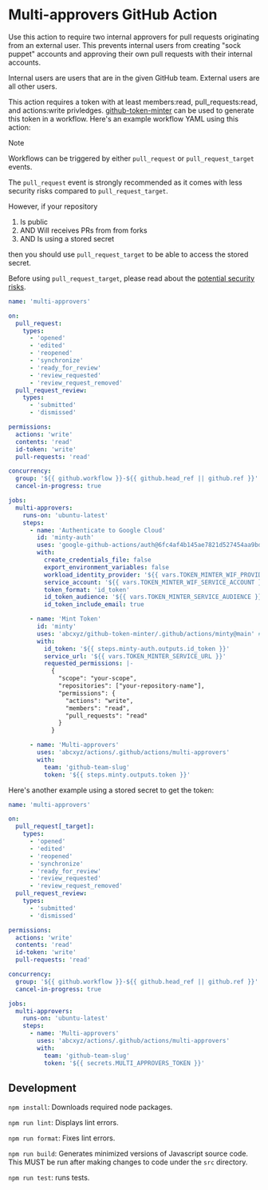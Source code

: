 # Multi-approvers GitHub Action

Use this action to require two internal approvers for pull requests originating
from an external user. This prevents internal users from creating "sock puppet"
accounts and approving their own pull requests with their internal accounts.

Internal users are users that are in the given GitHub team. External users are
all other users.

This action requires a token with at least members:read, pull_requests:read, and
actions:write privledges.
[github-token-minter](https://github.com/abcxyz/github-token-minter) can be used
to generate this token in a workflow. Here's an example workflow YAML using this
action:

> [!NOTE]
> Workflows can be triggered by either `pull_request` or `pull_request_target`
> events.
>
> The `pull_request` event is strongly recommended as it comes with less
> security risks compared to `pull_request_target`.
>
> However, if your repository
>
> 1. Is public
> 1. AND Will receives PRs from from forks
> 1. AND Is using a stored secret
>
> then you should use `pull_request_target` to be able to access the stored
> secret.
>
> Before using `pull_request_target`, please read about the
> [potential security risks](https://securitylab.github.com/resources/github-actions-preventing-pwn-requests/).


```yaml
name: 'multi-approvers'

on:
  pull_request:
    types:
      - 'opened'
      - 'edited'
      - 'reopened'
      - 'synchronize'
      - 'ready_for_review'
      - 'review_requested'
      - 'review_request_removed'
  pull_request_review:
    types:
      - 'submitted'
      - 'dismissed'

permissions:
  actions: 'write'
  contents: 'read'
  id-token: 'write'
  pull-requests: 'read'

concurrency:
  group: '${{ github.workflow }}-${{ github.head_ref || github.ref }}'
  cancel-in-progress: true

jobs:
  multi-approvers:
    runs-on: 'ubuntu-latest'
    steps:
      - name: 'Authenticate to Google Cloud'
        id: 'minty-auth'
        uses: 'google-github-actions/auth@6fc4af4b145ae7821d527454aa9bd537d1f2dc5f' # ratchet:google-github-actions/auth@v2
        with:
          create_credentials_file: false
          export_environment_variables: false
          workload_identity_provider: '${{ vars.TOKEN_MINTER_WIF_PROVIDER }}'
          service_account: '${{ vars.TOKEN_MINTER_WIF_SERVICE_ACCOUNT }}'
          token_format: 'id_token'
          id_token_audience: '${{ vars.TOKEN_MINTER_SERVICE_AUDIENCE }}'
          id_token_include_email: true

      - name: 'Mint Token'
        id: 'minty'
        uses: 'abcxyz/github-token-minter/.github/actions/minty@main' # ratchet:exclude
        with:
          id_token: '${{ steps.minty-auth.outputs.id_token }}'
          service_url: '${{ vars.TOKEN_MINTER_SERVICE_URL }}'
          requested_permissions: |-
            {
              "scope": "your-scope",
              "repositories": ["your-repository-name"],
              "permissions": {
                "actions": "write",
                "members": "read",
                "pull_requests": "read"
              }
            }

      - name: 'Multi-approvers'
        uses: 'abcxyz/actions/.github/actions/multi-approvers'
        with:
          team: 'github-team-slug'
          token: '${{ steps.minty.outputs.token }}'
```

Here's another example using a stored secret to get the token:

```yaml
name: 'multi-approvers'

on:
  pull_request[_target]:
    types:
      - 'opened'
      - 'edited'
      - 'reopened'
      - 'synchronize'
      - 'ready_for_review'
      - 'review_requested'
      - 'review_request_removed'
  pull_request_review:
    types:
      - 'submitted'
      - 'dismissed'

permissions:
  actions: 'write'
  contents: 'read'
  id-token: 'write'
  pull-requests: 'read'

concurrency:
  group: '${{ github.workflow }}-${{ github.head_ref || github.ref }}'
  cancel-in-progress: true

jobs:
  multi-approvers:
    runs-on: 'ubuntu-latest'
    steps:
      - name: 'Multi-approvers'
        uses: 'abcxyz/actions/.github/actions/multi-approvers'
        with:
          team: 'github-team-slug'
          token: '${{ secrets.MULTI_APPROVERS_TOKEN }}'
```

## Development

`npm install`: Downloads required node packages.

`npm run lint`: Displays lint errors.

`npm run format`: Fixes lint errors.

`npm run build`: Generates minimized versions of Javascript source code.
This MUST be run after making changes to code under the `src` directory.

`npm run test`: runs tests.
